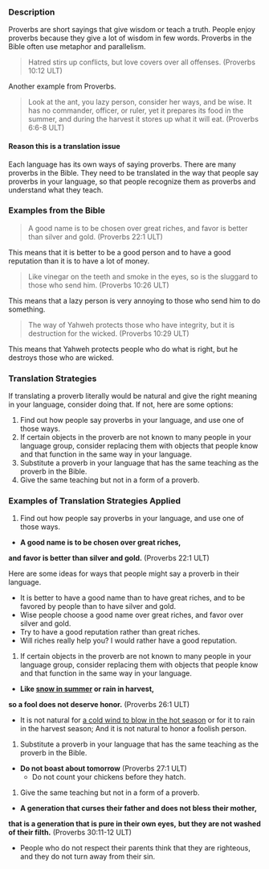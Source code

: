 

### Description

Proverbs are short sayings that give wisdom or teach a truth. People enjoy proverbs because they give a lot of wisdom in few words. Proverbs in the Bible often use metaphor and parallelism.

>Hatred stirs up conflicts,
>but love covers over all offenses. (Proverbs 10:12 ULT)

Another example from Proverbs.
>Look at the ant, you lazy person, consider her ways, and be wise.
>It has no commander, officer, or ruler,
>yet it prepares its food in the summer,
>and during the harvest it stores up what it will eat. (Proverbs 6:6-8 ULT)

#### Reason this is a translation issue

Each language has its own ways of saying proverbs. There are many proverbs in the Bible. They need to be translated in the way that people say proverbs in your language, so that people recognize them as proverbs and understand what they teach.

### Examples from the Bible

>A good name is to be chosen over great riches,
>and favor is better than silver and gold. (Proverbs 22:1 ULT)

This means that it is better to be a good person and to have a good reputation than it is to have a lot of money.

>Like vinegar on the teeth and smoke in the eyes,
>so is the sluggard to those who send him. (Proverbs 10:26 ULT)

This means that a lazy person is very annoying to those who send him to do something.

>The way of Yahweh protects those who have integrity,
>but it is destruction for the wicked. (Proverbs 10:29 ULT)

This means that Yahweh protects people who do what is right, but he destroys those who are wicked.

### Translation Strategies

If translating a proverb literally would be natural and give the right meaning in your language, consider doing that. If not, here are some options:

1. Find out how people say proverbs in your language, and use one of those ways.
1. If certain objects in the proverb are not known to many people in your language group, consider replacing them with objects that people know and that function in the same way in your language.
1. Substitute a proverb in your language that has the same teaching as the proverb in the Bible.
1. Give the same teaching but not in a form of a proverb.

### Examples of Translation Strategies Applied

1. Find out how people say proverbs in your language, and use one of those ways.

* **A good name is to be chosen over great riches,**

**and favor is better than silver and gold.** (Proverbs 22:1 ULT)

Here are some ideas for ways that people might say a proverb in their language.

* It is better to have a good name than to have great riches, and to be favored by people than to have silver and gold.
* Wise people choose a good name over great riches, and favor over silver and gold.
* Try to have a good reputation rather than great riches.
* Will riches really help you? I would rather have a good reputation.

1. If certain objects in the proverb are not known to many people in your language group, consider replacing them with objects that people know and that function in the same way in your language.

* **Like <u>snow in summer</u> or rain in harvest,**

**so a fool does not deserve honor.** (Proverbs 26:1 ULT)

* It is not natural for <u>a cold wind to blow in the hot season</u> or for it to rain in the harvest season; And it is not natural to honor a foolish person.

1. Substitute a proverb in your language that has the same teaching as the proverb in the Bible.

* **Do not boast about tomorrow** (Proverbs 27:1 ULT)
  * Do not count your chickens before they hatch.

1. Give the same teaching but not in a form of a proverb.

* **A generation that curses their father and does not bless their mother,**

**that is a generation that is pure in their own eyes,**
**but they are not washed of their filth.** (Proverbs 30:11-12 ULT)

* People who do not respect their parents think that they are righteous, and they do not turn away from their sin.

